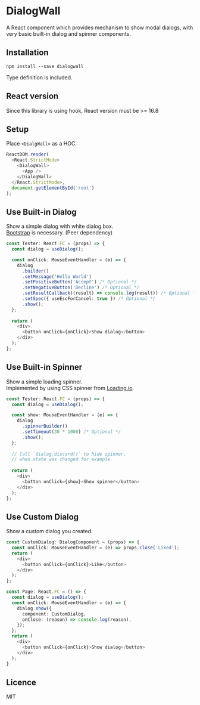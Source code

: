 DialogWall
=============

A React component which provides mechanism to show modal dialogs,
with very basic built-in dialog and spinner components.

## Installation

```shell
npm install --save dialogwall
```
Type definition is included.


## React version

Since this library is using hook, React version must be >= 16.8


## Setup

Place `<DialgWall>` as a HOC.

```typescript jsx
ReactDOM.render(
  <React.StrictMode>
    <DialogWall>
      <App />
    </DialogWall>
  </React.StrictMode>,
  document.getElementById('root')
);
```

## Use Built-in Dialog

Show a simple dialog with white dialog box.  
[Bootstrap](https://getbootstrap.com/) is necessary. (Peer dependency)

```typescript jsx
const Tester: React.FC = (props) => {
  const dialog = useDialog();

  const onClick: MouseEventHandler = (e) => {
    dialog
      .builder()
      .setMessage('Hello World')
      .setPositiveButton('Accept') /* Optional */
      .setNegativeButton('Decline') /* Optional */
      .setResultCallback((result) => console.log(result)) /* Optional */
      .setSpec({ useEscForCancel: true }) /* Optional */
      .show();
  };
 
  return (
    <div>
      <button onClick={onClick}>Show dialog</button>
    </div>
  );
};
```

## Use Built-in Spinner

Show a simple loading spinner.  
Implemented by using CSS spinner from [Loading.io](https://loading.io/css/).

```typescript jsx
const Tester: React.FC = (props) => {
  const dialog = useDialog();

  const show: MouseEventHandler = (e) => {
    dialog
      .spinnerBuilder()
      .setTimeout(30 * 1000) /* Optional */
      .show();
  };
  
  // Call `dialog.discard()` to hide spinner,
  // when state was changed for example.
 
  return (
    <div>
      <button onClick={show}>Show spinner</button>
    </div>
  );
};
```


## Use Custom Dialog

Show a custom dialog you created.

```typescript jsx
const CustomDialog: DialogComponent = (props) => {
  const onClick: MouseEventHandler = (e) => props.close('Liked');
  return (
    <div>
      <button onClick={onClick}>Like</button>
    </div>
  );
};

const Page: React.FC = () => {
  const dialog = useDialog();
  const onClick: MouseEventHandler = (e) => {
    dialog.show({
      component: CustomDialog,
      onClose: (reason) => console.log(reason),
    });
  };
  return (
    <div>
      <button onClick={onClick}>Show dialog</button>
    </div>
  );
}
```

## Licence

MIT  

